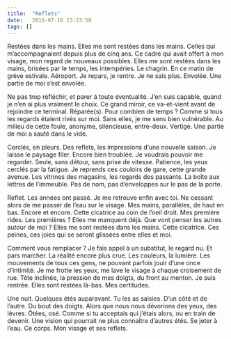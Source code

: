 ```yaml
---
title:  "Reflets"
date:   2016-07-16 13:23:50
tags: []
---
```


Restées dans les mains. Elles me sont restées dans les mains. Celles qui m’accompagnaient depuis plus de cinq ans.
Ce cadre qui avait offert à mon visage, mon regard de nouveaux possibles.
Elles me sont restées dans les mains, brisées par le temps, les intempéries.
Le chagrin. En ce matin de grève estivale.
Aéroport. Je repars, je rentre. Je ne sais plus.
Envolée. Une partie de moi s’est envolée.

Ne pas trop réfléchir, et parer à toute éventualité.
J’en suis capable, quand je n’en ai plus vraiment le choix.
Ce grand miroir, ce va-et-vient avant de rejoindre ce terminal.
Réparée(s). Pour combien de temps ?
Comme si tous les regards étaient rivés sur moi.
Sans elles, je me sens bien vulnérable.
Au milieu de cette foule, anonyme, silencieuse, entre-deux. Vertige. Une partie de moi a sauté dans le vide.

Cerclés, en pleurs. Des reflets, les impressions d’une nouvelle saison. Je laisse le paysage filer.
Encore bien troublée. Je voudrais pouvoir me regarder. Seule, sans détour, sans prise de vitesse.
Patience, les yeux cerclés par la fatigue.
Je reprends ces couloirs de gare, cette grande avenue. Les vitrines des magasins, les regards des passants.
La boîte aux lettres de l’immeuble. Pas de nom, pas d’enveloppes sur le pas de la porte.

Reflet. Les années ont passé. Je me retrouve enfin avec toi. Ne cessant alors de me passer de l’eau sur le visage.
Mes mains, parallèles, de haut en bas. Encore et encore. Cette cicatrice au coin de l’oeil droit.
Mes première rides. Les premières ? Elles me manquent déjà.
Que vont penser les autres autour de moi ? Elles me sont restées dans les mains.
Cette cicatrice. Ces peines, ces joies qui se seront glissées entre elles et moi.

Comment vous remplacer ? Je fais appel à un substitut, le regard nu.
Et pars marcher. La réalité encore plus crue. Les couleurs, la lumière.
Les mouvements de tous ces gens, ne pouvant parfois jouir d’une once d’intimité.
Je me frotte les yeux, me lave le visage à chaque croisement de rue.
Tête inclinée, la pression de mes doigts, du front au menton. Je suis rentrée.
Elles sont restées là-bas. Mes certitudes.

Une nuit. Quelques étés auparavant. Tu les as saisies. D’un côté et de l’autre. Du bout des doigts.
Alors que nous nous dévorions des yeux, des lèvres.
Ôtées, osé. Comme si tu acceptais qui j’étais alors, ou en train de devenir.
Une vision qui pourrait ne plus connaître d’autres étés. Se jeter à l’eau.
Ce corps. Mon visage et ses reflets.
